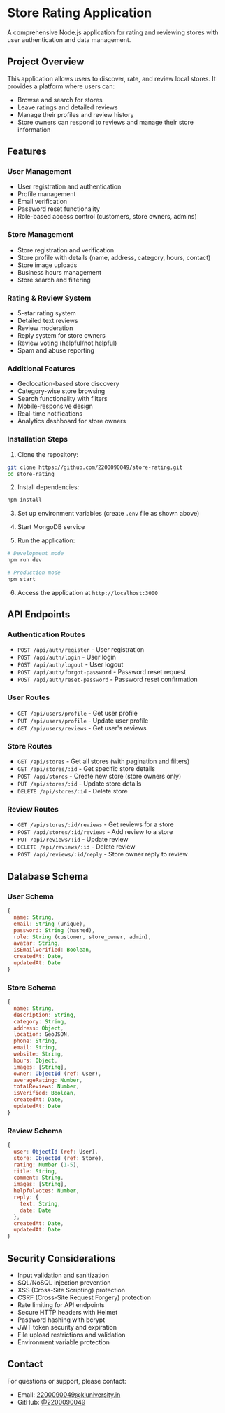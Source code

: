 # Store Rating Application

A comprehensive Node.js application for rating and reviewing stores with user authentication and data management.

## Project Overview

This application allows users to discover, rate, and review local stores. It provides a platform where users can:
- Browse and search for stores
- Leave ratings and detailed reviews
- Manage their profiles and review history
- Store owners can respond to reviews and manage their store information

## Features

### User Management
- User registration and authentication
- Profile management
- Email verification
- Password reset functionality
- Role-based access control (customers, store owners, admins)

### Store Management
- Store registration and verification
- Store profile with details (name, address, category, hours, contact)
- Store image uploads
- Business hours management
- Store search and filtering

### Rating & Review System
- 5-star rating system
- Detailed text reviews
- Review moderation
- Reply system for store owners
- Review voting (helpful/not helpful)
- Spam and abuse reporting

### Additional Features
- Geolocation-based store discovery
- Category-wise store browsing
- Search functionality with filters
- Mobile-responsive design
- Real-time notifications
- Analytics dashboard for store owners




### Installation Steps

1. Clone the repository:
```bash
git clone https://github.com/2200090049/store-rating.git
cd store-rating
```

2. Install dependencies:
```bash
npm install
```

3. Set up environment variables (create `.env` file as shown above)

4. Start MongoDB service

5. Run the application:
```bash
# Development mode
npm run dev

# Production mode
npm start
```

6. Access the application at `http://localhost:3000`

## API Endpoints

### Authentication Routes
- `POST /api/auth/register` - User registration
- `POST /api/auth/login` - User login
- `POST /api/auth/logout` - User logout
- `POST /api/auth/forgot-password` - Password reset request
- `POST /api/auth/reset-password` - Password reset confirmation

### User Routes
- `GET /api/users/profile` - Get user profile
- `PUT /api/users/profile` - Update user profile
- `GET /api/users/reviews` - Get user's reviews

### Store Routes
- `GET /api/stores` - Get all stores (with pagination and filters)
- `GET /api/stores/:id` - Get specific store details
- `POST /api/stores` - Create new store (store owners only)
- `PUT /api/stores/:id` - Update store details
- `DELETE /api/stores/:id` - Delete store

### Review Routes
- `GET /api/stores/:id/reviews` - Get reviews for a store
- `POST /api/stores/:id/reviews` - Add review to a store
- `PUT /api/reviews/:id` - Update review
- `DELETE /api/reviews/:id` - Delete review
- `POST /api/reviews/:id/reply` - Store owner reply to review

## Database Schema

### User Schema
```javascript
{
  name: String,
  email: String (unique),
  password: String (hashed),
  role: String (customer, store_owner, admin),
  avatar: String,
  isEmailVerified: Boolean,
  createdAt: Date,
  updatedAt: Date
}
```

### Store Schema
```javascript
{
  name: String,
  description: String,
  category: String,
  address: Object,
  location: GeoJSON,
  phone: String,
  email: String,
  website: String,
  hours: Object,
  images: [String],
  owner: ObjectId (ref: User),
  averageRating: Number,
  totalReviews: Number,
  isVerified: Boolean,
  createdAt: Date,
  updatedAt: Date
}
```

### Review Schema
```javascript
{
  user: ObjectId (ref: User),
  store: ObjectId (ref: Store),
  rating: Number (1-5),
  title: String,
  comment: String,
  images: [String],
  helpfulVotes: Number,
  reply: {
    text: String,
    date: Date
  },
  createdAt: Date,
  updatedAt: Date
}
```

## Security Considerations

- Input validation and sanitization
- SQL/NoSQL injection prevention
- XSS (Cross-Site Scripting) protection
- CSRF (Cross-Site Request Forgery) protection
- Rate limiting for API endpoints
- Secure HTTP headers with Helmet
- Password hashing with bcrypt
- JWT token security and expiration
- File upload restrictions and validation
- Environment variable protection



## Contact

For questions or support, please contact:
- Email: 2200090049@kluniversity.in
- GitHub: [@2200090049](https://github.com/2200090049)


